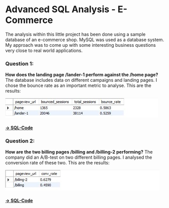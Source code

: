 # Advanced SQL Analysis - E-Commerce

The analysis within this little project has been done using a sample database of an e-commerce shop. MySQL was used as a database system. My approach was to come up with some interesting business questions very close to real world applications.

### Question 1: 
**How does the landing page /lander-1 perform against the /home page?** The database includes data on different campaigns and landing pages. I chose the bounce rate as an important metric to analyse. 
This are the results:


![](/images/bounce_rate_for_landing_pages.JPG)
 #### [-> SQL-Code](https://github.com/maxemmrich/AdvancedSQL_E-Commerce/blob/main/bounce_rate_for_landing_pages.sql) 


### Question 2: 
**How are the two billing pages /billing and /billing-2 performing?** The company did an A/B-test on two different billing pages. I analysed the conversion rate of these two.
This are the results:


![](/images/billing_page_analysis.JPG)<br>
#### [-> SQL-Code](https://github.com/maxemmrich/AdvancedSQL_E-Commerce/blob/main/billing_page_analysis.sql) 

